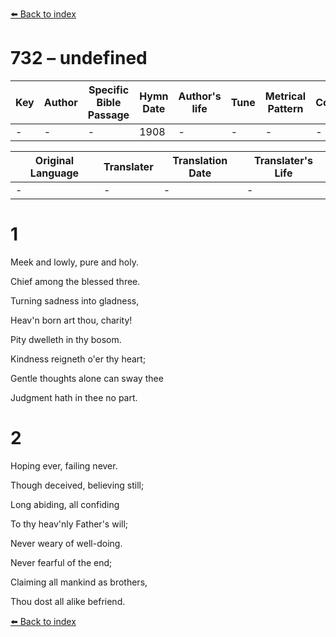 [⬅️ Back to index](../README.md)

# 732 – undefined

Key | Author   | Specific Bible Passage     |Hymn Date |Author's life |Tune |Metrical Pattern   |Composer/Source
-- | --------- | ---------------------------|----------|--------------|-----|-------------------|-------------  
- |- |- |1908 |- |- |- |-

Original Language | Translater | Translation Date   | Translater's Life  
----------------- | --------- | --------------------|-------------     
\- |- |- |-




# 1

Meek and lowly, pure and holy.

Chief among the blessed three.

Turning sadness into gladness,

Heav'n born art thou, charity!

Pity dwelleth in thy bosom.

Kindness reigneth o'er thy heart;

Gentle thoughts alone can sway thee

Judgment hath in thee no part.



# 2

Hoping ever, failing never.

Though deceived, believing still;

Long abiding, all confiding

To thy heav'nly Father's will;

Never weary of well-doing.

Never fearful of the end;

Claiming all mankind as brothers,

Thou dost all alike befriend.



[⬅️ Back to index](../README.md)

